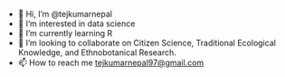 - 👋 Hi, I’m @tejkumarnepal
- 👀 I’m interested in data science
- 🌱 I’m currently learning R
- 💞️ I’m looking to collaborate on Citizen Science, Traditional Ecological Knowledge, and Ethnobotanical Research.
- 📫 How to reach me tejkumarnepal97@gmail.com

<!---
tejkumarnepal/tejkumarnepal is a ✨ special ✨ repository because its `README.md` (this file) appears on your GitHub profile.
You can click the Preview link to take a look at your changes.
--->
